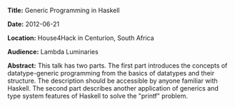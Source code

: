 **Title:**      Generic Programming in Haskell

**Date:**       2012-06-21

**Location:**   House4Hack in Centurion, South Africa

**Audience:**   Lambda Luminaries

**Abstract:**
This talk has two parts. The first part introduces the concepts of
datatype-generic programming from the basics of datatypes and their structure.
The description should be accessible by anyone familiar with Haskell. The second
part describes another application of generics and type system features of
Haskell to solve the "printf" problem.

